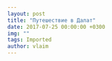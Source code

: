```yaml
---
layout: post
title: "Путешествие в Далат"
date: 2017-07-25 00:00:00 +0300
img: ""
tags: Imported
author: vlaim
---
```


